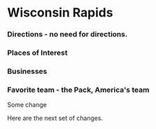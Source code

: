
# Wisconsin Rapids

### Directions - no need for directions. 

### Places of Interest

### Businesses

### Favorite team - the Pack, America's team

Some change

Here are the next set of changes.